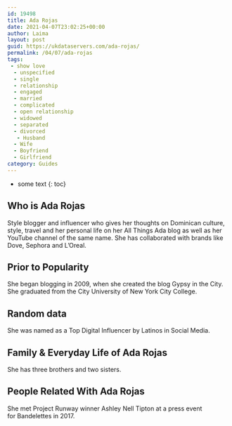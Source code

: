 ```yaml
---
id: 19498
title: Ada Rojas
date: 2021-04-07T23:02:25+00:00
author: Laima
layout: post
guid: https://ukdataservers.com/ada-rojas/
permalink: /04/07/ada-rojas
tags:
 - show love
  - unspecified
  - single
  - relationship
  - engaged
  - married
  - complicated
  - open relationship
  - widowed
  - separated
  - divorced
   - Husband
  - Wife
  - Boyfriend
  - Girlfriend
category: Guides
---
```


* some text
{: toc}


## Who is Ada Rojas
                  
                  
                  
Style blogger and influencer who gives her thoughts on Dominican culture, style, travel and her personal life on her All Things Ada blog as well as her YouTube channel of the same name. She has collaborated with brands like Dove, Sephora and L&#8217;Oreal. 
                  
              
            
              
            
                
                
                
## Prior to Popularity
                  
                  
                  
She began blogging in 2009, when she created the blog Gypsy in the City. She graduated from the City University of New York City College.
                  
              
            
              
            
                
                
                
## Random data
                  
                  
                  
She was named as a Top Digital Influencer by Latinos in Social Media.
                  
              
            
              
            
                
                
                
## Family & Everyday Life of Ada Rojas
                  
                  
                  
She has three brothers and two sisters.
                  
              
            
              
            
                
                
                
## People Related With Ada Rojas
                  
                  
                  
She met Project Runway winner Ashley Nell Tipton at a press event for Bandelettes in 2017.
                  
              
            
              
            
                
              
            
              
              
            
            
              
            
          
          
          